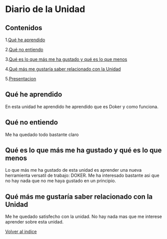 # Diario de la Unidad 

 ## Contenidos
 
 1.[Qué he aprendido](#qué-he-aprendido)
 
 2.[Qué no entiendo](#qué-no-entiendo)
 
 3.[Qué es lo que más me ha gustado y qué es lo que menos](#qué-es-lo-que-más-me-ha-gustado-y-qué-es-lo-que-menos)
 
 4.[Qué más me gustaría saber relacionado con la Unidad](#qué-más-me-gustaría-saber-relacionado-con-la-unidad)

 5.[Presentacion](Presentacion_DAW.pdf)
  
## Qué he aprendido

En esta unidad he aprendido he aprendido que es Doker y como funciona.
  
## Qué no entiendo

Me ha quedado todo bastante claro

## Qué es lo que más me ha gustado y qué es lo que menos

Lo que más me ha gustado de esta unidad es aprender una nueva herramienta versatil de trabajo: DOKER.
Me ha interesado bastante asi que no hay nada que no me haya gustado en un principio.
## Qué más me gustaría saber relacionado con la Unidad

  Me he quedado satisfecho con la unidad.
  No hay nada mas que me interese aprender sobre esta unidad.

[Volver al indice](index.md)
